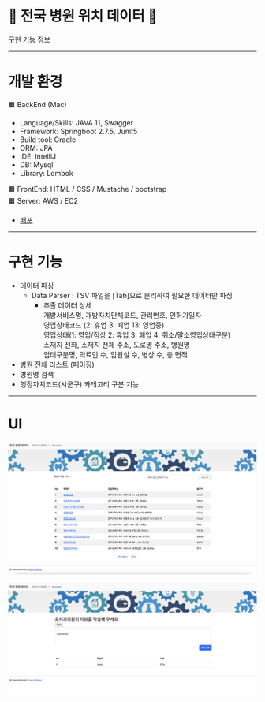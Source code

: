 # 🏥 전국 병원 위치 데이터 🏥
[구현 기능 정보](https://velog.io/@may_yun/SpringJPA-CRUD-API-%EB%A7%8C%EB%93%A4%EA%B8%B0)

---

# 개발 환경
🟧 BackEnd (Mac)
- Language/Skills: JAVA 11, Swagger<br>
- Framework: Springboot 2.7.5, Junit5<br>
- Build tool: Gradle<br>
- ORM: JPA <br>
- IDE: IntelliJ<br>
- DB: Mysql<br>
- Library: Lombok<br>

🟧 FrontEnd: HTML / CSS / Mustache / bootstrap<br>
🟧 Server: AWS / EC2<br>
- [배포](http://ec2-3-35-226-64.ap-northeast-2.compute.amazonaws.com:8080/hospital)

---

# 구현 기능
- 데이터 파싱
  - Data Parser : TSV 파일을 [Tab]으로 분리하여 필요한 데이터만 파싱
    - 추출 데이터 상세<br>
개방서비스명, 개방자치단체코드, 관리번호, 인허가일자 <br>
영업상태코드 (2: 휴업 3: 폐업 13: 영업중)<br>
영업상태(1: 영업/정상 2: 휴업 3: 폐업 4: 취소/말소영업상태구분)<br>
소재지 전화, 소재지 전체 주소, 도로명 주소, 병원명<br>
업태구분명, 의료인 수, 입원실 수, 병상 수, 총 면적
- 병원 전체 리스트 (페이징)
- 병원명 검색
- 행정자치코드(시군구) 카테고리 구분 기능

---

# UI

![](hospital-list.jpg)

![](review-form.jpg)